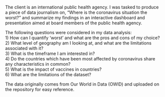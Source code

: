 The client is an international public health agency. I was tasked to produce a piece of data journalism on, “Where is the coronavirus situation the worst?” and summarize my findings in an interactive dashboard and presentation aimed at board members of the public health agency.

The following questions were considered in my data analysis:
<br/>1) How can I quantify ‘worst’ and what are the pros and cons of my choice?
<br/>2) What level of geography am I looking at, and what are the limitations associated with it?
<br/>3) What is the timeframe I am interested in?
<br/>4) Do the countries which have been most affected by coronavirus share any characteristics in common?
<br/>5) What is the impact of vaccines in countries?
<br/>6) What are the limitations of the dataset?

The data originally comes from Our World in Data (OWID) and uploaded on the repository for easy reference.
